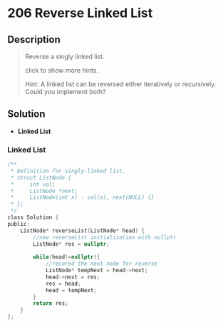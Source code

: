# 206 Reverse Linked List
## Description
> Reverse a singly linked list.
>
> click to show more hints.
>
> Hint:
> A linked list can be reversed either iteratively or recursively. Could you
> implement both?

## Solution
- **Linked List**


### Linked List

```c
/**
 * Definition for singly-linked list.
 * struct ListNode {
 *     int val;
 *     ListNode *next;
 *     ListNode(int x) : val(x), next(NULL) {}
 * };
 */
class Solution {
public:
    ListNode* reverseList(ListNode* head) {
        //new reverseList initialization with nullptr
        ListNode* res = nullptr;
        
        while(head!=nullptr){
            //recored the next node for reverse
            ListNode* tempNext = head->next;
            head->next = res;
            res = head;
            head = tempNext;
        }
        return res;
    }
};
```

